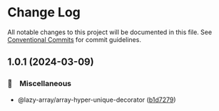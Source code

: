 # Change Log

All notable changes to this project will be documented in this file.
See [Conventional Commits](https://conventionalcommits.org) for commit guidelines.

## 1.0.1 (2024-03-09)



### 🔖　Miscellaneous

* @lazy-array/array-hyper-unique-decorator ([b1d7279](https://github.com/bluelovers/ws-array/commit/b1d7279b7d63d926061fb7f2e9c83e0995591212))
